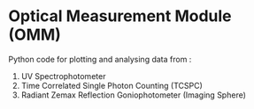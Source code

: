 Optical Measurement Module (OMM)
================================

Python code for plotting and analysing data from :

1. UV Spectrophotometer
2. Time Correlated Single Photon Counting (TCSPC) 
3. Radiant Zemax Reflection Goniophotometer (Imaging Sphere)
